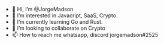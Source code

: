 - 👋 Hi, I’m @JorgeMadson
- 👀 I’m interested in Javacript, SaaS, Crypto.
- 🌱 I’m currently learning Go and Rust.
- 💞️ I’m looking to collaborate on Crypto
- 📫 How to reach me whatsapp, discord jorgemadson#2525

<!---
JorgeMadson/JorgeMadson is a ✨ special ✨ repository because its `README.md` (this file) appears on your GitHub profile.
You can click the Preview link to take a look at your changes.
--->
